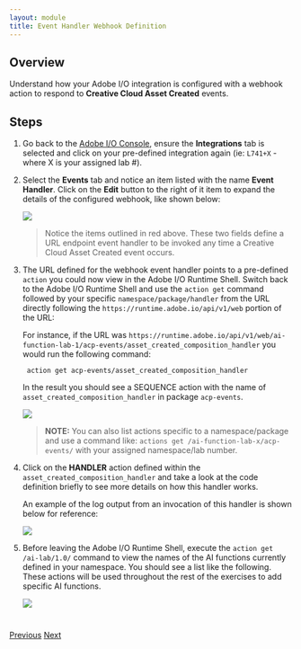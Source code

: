 ```yaml
---
layout: module
title: Event Handler Webhook Definition
---
```

<!--
# Event Handler Webhook Definition
-->

## Overview
Understand how your Adobe I/O integration is configured with a webhook action to respond to **Creative Cloud Asset Created** events.

## Steps
1. Go back to the [Adobe I/O Console](https://console.adobe.io), ensure the **Integrations** tab is selected and click on your pre-defined integration again (ie: `L741+X` - where X is your assigned lab #).

2. Select the **Events** tab and notice an item listed with the name **Event Handler**. Click on the **Edit** button to the right of it  item to expand the details of the configured webhook, like shown below:

    ![](images/webhook-details.png)

    > Notice the items outlined in red above. These two fields define a URL endpoint event handler to be invoked any time a Creative Cloud Asset Created event occurs.

3. The URL defined for the webhook event handler points to a pre-defined `action` you could now view in the Adobe I/O Runtime Shell. Switch back to the Adobe I/O Runtime Shell and use the `action get` command followed by your specific `namespace/package/handler` from the URL directly following the `https://runtime.adobe.io/api/v1/web` portion of the URL:

   For instance, if the URL was `https://runtime.adobe.io/api/v1/web/ai-function-lab-1/acp-events/asset_created_composition_handler` you would run the following command:

        action get acp-events/asset_created_composition_handler

    In the result you should see a SEQUENCE action with the name of `asset_created_composition_handler` in package `acp-events`.

    ![](images/asset_created_composition_handler.png)

    > **NOTE:** You can also list actions specific to a namespace/package and use a command like: `actions get /ai-function-lab-x/acp-events/` with your assigned namespace/lab number.

4. Click on the **HANDLER** action defined within the `asset_created_composition_handler` and take a look at the code definition briefly to see more details on how this handler works.

   An example of the log output from an invocation of this handler is shown below for reference:

     ![](images/handler-log-example.png)

5. Before leaving the Adobe I/O Runtime Shell, execute the `action get /ai-lab/1.0/` command to view the names of the AI functions currently defined in your namespace. You should see a list like the following. These actions will be used throughout the rest of the exercises to add specific AI functions.

   ![](images/sensei-action-list.png)


<!-- SAVE FOR LATER SETUP
### Update Existing Integration
1. Locate the integration by the name of (add name)
2. Select the Events tab and click the **Add Webhook** button
3. Register the URL `https://runtime-preview.adobe.io/api/v1/web/<namespace>/cc/cc_event_handler` as the webhook for the`Creative Cloud Asset Create` event

   ![](images/webhook-settings.png)

4. Click the **Save** button and wait for the webhook to verify the challenge correctly.
   >You will know when the webhook verifies properly when the status changes to **Active** and no error or warning was received.


### New Integration
1. Click the **New Integration** button

2. On the next page, choose the **Receive near-real time events** option

3. On the next page, choose **Creative Cloud Assets**
...
-->



<div class="row" style="margin-top:40px;">
<div class="col-sm-12">
<a href="module3.html" class="btn btn-default"><i class="glyphicon glyphicon-chevron-left"></i> Previous</a>
<a href="module5.html" class="btn btn-default pull-right">Next <i class="glyphicon
glyphicon-chevron-right"></i></a>
</div>
</div>

